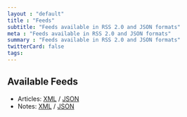 ```yaml
---
layout : "default"
title : "Feeds"
subtitle: "Feeds available in RSS 2.0 and JSON formats"
meta : "Feeds available in RSS 2.0 and JSON formats"
summary : "Feeds available in RSS 2.0 and JSON formats"
twitterCard: false
tags:
---
```


## Available Feeds

<ul class="ma0 pa0">
    <li>Articles: <span class="f7 grey"><a rel="alternate" type="application/rss+xml" title="I just want the articles" href="{{site.url}}/feeds/articles.xml">XML</a> / <a rel="alternate" type="application/json" title="I just want the articles" href="{{site.url}}/feeds/articles.json">JSON</a></span></li>
    <li>Notes: <span class="f7 grey"><a rel="alternate" type="application/rss+xml" title="I just want the notes" href="{{site.url}}/feeds/notes.xml">XML</a> / <a rel="alternate" type="application/json" title="I just want the notes" href="{{site.url}}/feeds/notes.json">JSON</a></span></li>
</ul>
